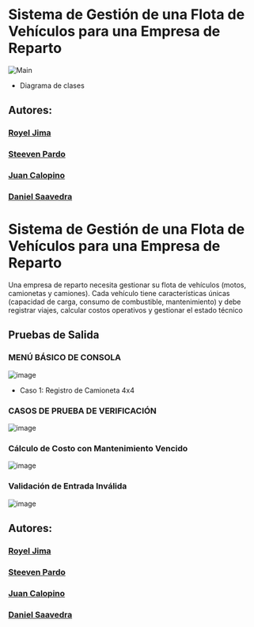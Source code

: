 #  Sistema de Gestión de una Flota de Vehículos para una Empresa de Reparto
![Main](https://github.com/user-attachments/assets/7bf28378-dd75-40ad-b25b-c84047f094d2)

- Diagrama de clases
## Autores: 
### [Royel Jima](https://github.com/R0yalCode)
### [Steeven Pardo](https://github.com/Dan1el17)
### [Juan Calopino](https://github.com/JuaaanCalopino)
### [Daniel Saavedra](https://github.com/Dan-San837)


#  Sistema de Gestión de una Flota de Vehículos para una Empresa de Reparto

Una empresa de reparto necesita gestionar su flota de vehículos (motos, camionetas y camiones). Cada vehículo tiene características únicas (capacidad de carga, consumo de combustible, mantenimiento) y debe registrar viajes, calcular costos operativos y gestionar el estado técnico

## Pruebas de Salida

### MENÚ BÁSICO DE CONSOLA
![image](https://github.com/user-attachments/assets/048c1c36-7065-4ee1-9864-60915a99a4e6)
- Caso 1: Registro de Camioneta 4x4

### CASOS DE PRUEBA DE VERIFICACIÓN
![image](https://github.com/user-attachments/assets/0f7b893d-fe8a-4e2c-a66b-44ba38148e49)

### Cálculo de Costo con Mantenimiento Vencido
![image](https://github.com/user-attachments/assets/2fc9c26b-92fc-420e-b3a3-af6ce0fbf94d)

### Validación de Entrada Inválida
![image](https://github.com/user-attachments/assets/983454e1-f806-4985-9fdb-951486869253)


## Autores: 
### [Royel Jima](https://github.com/R0yalCode)
### [Steeven Pardo](https://github.com/Dan1el17)
### [Juan Calopino](https://github.com/JuaaanCalopino)
### [Daniel Saavedra](https://github.com/Dan-San837)
